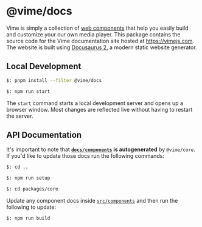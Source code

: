 # @vime/docs

Vime is simply a collection of [web components](https://developer.mozilla.org/en-US/docs/Web/Web_Components)
that help you easily build and customize your our own media player. This package contains the source
code for the Vime documentation site hosted at https://vimejs.com. The website is built using
[Docusaurus 2](https://v2.docusaurus.io/), a modern static website generator.

## Local Development

```bash
$: pnpm install --filter @vime/docs

$: npm run start
```

The `start` command starts a local development server and opens up a browser window. Most changes
are reflected live without having to restart the server.

## API Documentation

It's important to note that **[`docs/components`](./docs/components) is autogenerated** by
`@vime/core`. If you'd like to update those docs run the following commands:

```bash
$: cd ..

$: npm run setup

$: cd packages/core
```

Update any component docs inside [`src/components`](../packages/core/src/components) and then run
the following to update:

```bash
$: npm run build
```
